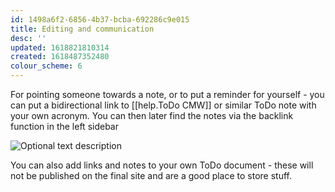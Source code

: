 ```yaml
---
id: 1498a6f2-6856-4b37-bcba-692286c9e015
title: Editing and communication
desc: ''
updated: 1618821810314
created: 1618487352480
colour_scheme: 6
---
```


For pointing someone towards a note, or to put a reminder for yourself - you can put a bidirectional link to [[help.ToDo CMW]] or similar ToDo note with your own acronym. You can then later find the notes via the backlink function in the left sidebar

![Optional text description](/images/help/communication/backlinks.png)

You can also add links and notes to your own ToDo document - these will not be published on the final site and are a good place to store stuff. 